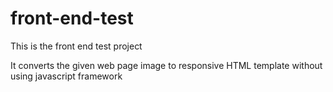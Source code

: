 # front-end-test

This is the front end test project

It converts the given web page image to responsive HTML template without using javascript framework
